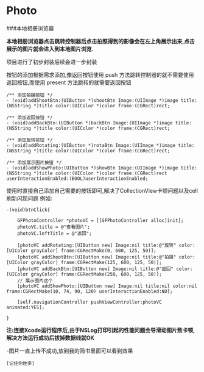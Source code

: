 # Photo
###本地相册浏览器

**本地相册浏览器点击跳转控制器后点击拍照得到的影像会在左上角展示出来,点击展示的图片就会进入到本地图片浏览.**

项目进行了初步封装后续会进一步封装

按钮的添加根据需求添加,像返回按钮使用 push 方法跳转控制器的就不需要使用返回按钮,而使用 present 方法跳转的就需要返回按钮
```
/** 添加拍摄按钮 */
- (void)addShootBtn:(UIButton *)shootBtn Image:(UIImage *)image title:(NSString *)title color:(UIColor *)color frame:(CGRect)rect;

/** 添加返回按钮 */
- (void)addBackBtn:(UIButton *)backBtn Image:(UIImage *)image title:(NSString *)title color:(UIColor *)color frame:(CGRect)rect;

/** 添加旋转按钮 */
- (void)addRotating:(UIButton *)rotaBtn Image:(UIImage *)image title:(NSString *)title color:(UIColor *)color frame:(CGRect)rect;

/** 添加展示图片按钮 */
- (void)addShowPhoto:(UIButton *)showBtn Image:(UIImage *)image title:(NSString *)title color:(UIColor *)color frame:(CGRect)rect userInteractionEnabled:(BOOL)userInteractionEnabled;
```
使用时直接自己添加自己需要的按钮即可,解决了CollectionView卡顿问题以及cell 刷新闪现问题
例如:
```
-(void)btnClick{
    
    GFPhotoController *photoVC = [[GFPhotoController alloc]init];
    photoVC.title = @"查看图片";
    photoVC.leftTitle = @"返回";
    
    [photoVC addRotating:[UIButton new] Image:nil title:@"旋转" color:[UIColor grayColor] frame:CGRectMake(0, 600, 125, 50)];
    [photoVC addShootBtn:[UIButton new] Image:nil title:@"拍摄" color:[UIColor grayColor] frame:CGRectMake(125, 600, 125, 50)];
    [photoVC addBackBtn:[UIButton new] Image:nil title:@"返回" color:[UIColor grayColor] frame:CGRectMake(250, 600, 125, 50)];
    // 展示图片这个
    [photoVC addShowPhoto:[UIButton new] Image:nil title:nil color:nil frame:CGRectMake(10, 74, 90, 120) userInteractionEnabled:NO];

    [self.navigationController pushViewController:photoVC animated:YES];

}
```
**注:连接Xcode运行程序后,由于NSLog打印引起的性能问题会导滑动图片致卡顿,解决方法运行成功后拔掉数据线就OK**

-图片一直上传不成功,放到我的简书里面可以看到效果
    <img src="http://upload-images.jianshu.io/upload_images/1519934-a0ef3f4f8eb3156b.gif?imageMogr2/auto-orient/strip" alt="">
   
    [记住你姓李]

